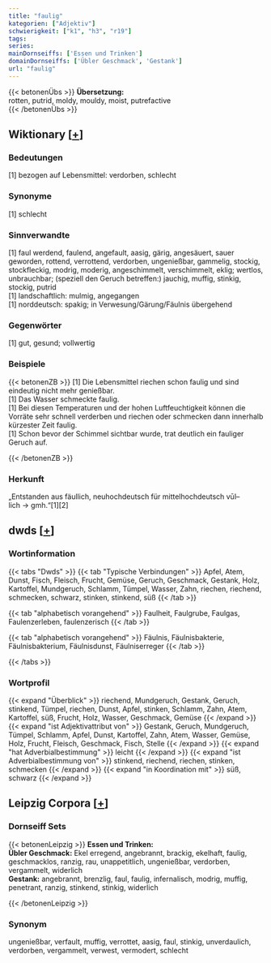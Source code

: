 ```yaml
---
title: "faulig"
kategorien: ["Adjektiv"]
schwierigkeit: ["k1", "h3", "r19"]
tags:
series:
mainDornseiffs: ['Essen und Trinken']
domainDornseiffs: ['Übler Geschmack', 'Gestank']
url: "faulig"
---
```


{{< betonenÜbs >}}
**Übersetzung:**  
rotten, putrid, moldy, mouldy, moist, putrefactive  
{{< /betonenÜbs >}}

## Wiktionary [[+](https://de.wiktionary.org/wiki/faulig)]

### Bedeutungen
[1] bezogen auf Lebensmittel: verdorben, schlecht  

### Synonyme
[1] schlecht  

### Sinnverwandte
[1] faul werdend, faulend, angefault, aasig, gärig, angesäuert, sauer geworden, rottend, verrottend, verdorben, ungenießbar, gammelig, stockig, stockfleckig, modrig, moderig, angeschimmelt, verschimmelt, eklig; wertlos, unbrauchbar; (speziell den Geruch betreffen:) jauchig, muffig, stinkig, stockig, putrid  
[1] landschaftlich: mulmig, angegangen  
[1] norddeutsch: spakig; in Verwesung/Gärung/Fäulnis übergehend  

### Gegenwörter
[1] gut, gesund; vollwertig  

### Beispiele
{{< betonenZB >}}
[1] Die Lebensmittel riechen schon faulig und sind eindeutig nicht mehr genießbar.  
[1] Das Wasser schmeckte faulig.  
[1] Bei diesen Temperaturen und der hohen Luftfeuchtigkeit können die Vorräte sehr schnell verderben und riechen oder schmecken dann innerhalb kürzester Zeit faulig.  
[1] Schon bevor der Schimmel sichtbar wurde, trat deutlich ein fauliger Geruch auf.  

{{< /betonenZB >}}
### Herkunft
„Entstanden aus fäullich, neuhochdeutsch für mittelhochdeutsch vūl–lich → gmh.“[1][2]  



## dwds [[+](https://www.dwds.de/wb/faulig)]

### Wortinformation
{{< tabs "Dwds" >}}
{{< tab "Typische Verbindungen" >}}
Apfel, Atem, Dunst, Fisch, Fleisch, Frucht, Gemüse, Geruch, Geschmack, Gestank, Holz, Kartoffel, Mundgeruch, Schlamm, Tümpel, Wasser, Zahn, riechen, riechend, schmecken, schwarz, stinken, stinkend, süß
{{< /tab >}}

{{< tab "alphabetisch vorangehend" >}}
Faulheit, Faulgrube, Faulgas, Faulenzerleben, faulenzerisch
{{< /tab >}}

{{< tab "alphabetisch vorangehend" >}}
Fäulnis, Fäulnisbakterie, Fäulnisbakterium, Fäulnisdunst, Fäulniserreger
{{< /tab >}}

{{< /tabs >}}

### Wortprofil
{{< expand "Überblick" >}} riechend, Mundgeruch, Gestank, Geruch, stinkend, Tümpel, riechen, Dunst, Apfel, stinken, Schlamm, Zahn, Atem, Kartoffel, süß, Frucht, Holz, Wasser, Geschmack, Gemüse {{< /expand >}}
{{< expand "ist Adjektivattribut von" >}} Gestank, Geruch, Mundgeruch, Tümpel, Schlamm, Apfel, Dunst, Kartoffel, Zahn, Atem, Wasser, Gemüse, Holz, Frucht, Fleisch, Geschmack, Fisch, Stelle {{< /expand >}}
{{< expand "hat Adverbialbestimmung" >}} leicht {{< /expand >}}
{{< expand "ist Adverbialbestimmung von" >}} stinkend, riechend, riechen, stinken, schmecken {{< /expand >}}
{{< expand "in Koordination mit" >}} süß, schwarz {{< /expand >}}

## Leipzig Corpora [[+](https://corpora.uni-leipzig.de/en/res?word=faulig&corpusId=deu_newscrawl-public_2018)]

### Dornseiff Sets
{{< betonenLeipzig >}}
**Essen und Trinken:**  
**Übler Geschmack:** Ekel erregend, angebrannt, brackig, ekelhaft, faulig, geschmacklos, ranzig, rau, unappetitlich, ungenießbar, verdorben, vergammelt, widerlich  
**Gestank:** angebrannt, brenzlig, faul, faulig, infernalisch, modrig, muffig, penetrant, ranzig, stinkend, stinkig, widerlich  

{{< /betonenLeipzig >}}

### Synonym
ungenießbar, verfault, muffig, verrottet, aasig, faul, stinkig, unverdaulich, verdorben, vergammelt, verwest, vermodert, schlecht

